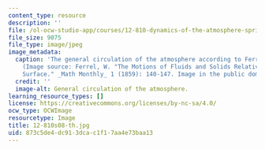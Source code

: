 ```yaml
---
content_type: resource
description: ''
file: /ol-ocw-studio-app/courses/12-810-dynamics-of-the-atmosphere-spring-2008/873c5de4dc913dcac1f17aa4e73baa13_12-810s08-th.jpg
file_size: 9075
file_type: image/jpeg
image_metadata:
  caption: 'The general circulation of the atmosphere according to Ferrel (1859).
    (Image source: Ferrel, W. "The Motions of Fluids and Solids Relative to the Earth''s
    Surface." _Math Monthly_ 1 (1859): 140-147. Image in the public domain.)'
  credit: ''
  image-alt: General circulation of the atmosphere.
learning_resource_types: []
license: https://creativecommons.org/licenses/by-nc-sa/4.0/
ocw_type: OCWImage
resourcetype: Image
title: 12-810s08-th.jpg
uid: 873c5de4-dc91-3dca-c1f1-7aa4e73baa13
---
```

